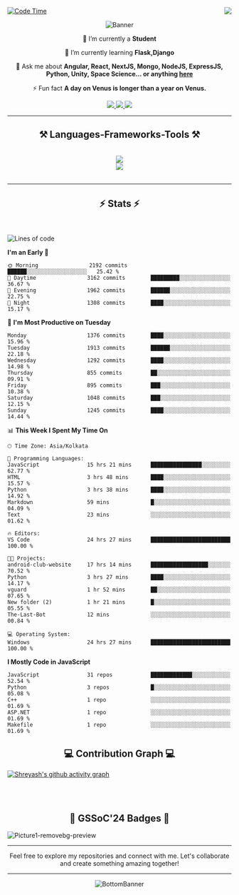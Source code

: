 <div>
 
<img align="right" src="https://visitor-badge.laobi.icu/badge?page_id=shreyash3087.shreyash3087" />

 [![Code Time](https://wakatime.com/badge/user/cd5f70df-e644-46f4-a03b-e1ce78615131.svg)](https://wakatime.com/@cd5f70df-e644-46f4-a03b-e1ce78615131)
 
</div>


<div align="center">
 
![Banner](https://github.com/user-attachments/assets/fe33d289-b057-4d85-ad76-3103802aa9e1)

</div>


<div align="center">
 
 🔭 I’m currently a **Student** 
 
 🌱 I’m currently learning **Flask,Django**

💬 Ask me about **Angular, React, NextJS, Mongo, NodeJS, ExpressJS, Python, Unity, Space Science... or anything [here](https://github.com/shreyash3087/shreyash3087/issues)**

⚡ Fun fact **A day on Venus is longer than a year on Venus.**

</div>
 
<div align="center"> 
  <a href="mailto:shreyash3087@gmail.com">
    <img src="https://img.shields.io/badge/Gmail-333333?style=for-the-badge&logo=gmail&logoColor=red" />
  </a>
  <a href="https://www.linkedin.com/in/shreyash-srivastava-1a1161280" target="_blank">
    <img src="https://img.shields.io/badge/LinkedIn-0077B5?style=for-the-badge&logo=linkedin&logoColor=white" target="_blank" />
  </a>
  <a href="https://github.com/shreyash3087" target="_blank">
     <img src="https://img.shields.io/badge/Github-FF5722?style=for-the-badge&logo=github&logoColor=white" target="_blank" />
  </a>
</div>
<hr/>
 
<h2 align="center">⚒️ Languages-Frameworks-Tools ⚒️</h2>
<br/>
<div align="center">
    <img src="https://skillicons.dev/icons?i=react,bootstrap,html,css,vscode,github,figma,cpp,vercel,netlify" /><br>
    <img src="https://skillicons.dev/icons?i=tailwind,git,nodejs,python,javascript,typescript,express,firebase,mongodb,nextjs,unity,azure,blender" /><br>
</div>

<br/>
<hr/>

<h2 align="center">⚡ Stats ⚡</h2>

<br>
<div>
 
 
<!--START_SECTION:waka-->
![Lines of code](https://img.shields.io/badge/From%20Hello%20World%20I%27ve%20Written-5.2%20million%20lines%20of%20code-blue)

**I'm an Early 🐤** 

```text
🌞 Morning                2192 commits        ██████░░░░░░░░░░░░░░░░░░░   25.42 % 
🌆 Daytime                3162 commits        █████████░░░░░░░░░░░░░░░░   36.67 % 
🌃 Evening                1962 commits        ██████░░░░░░░░░░░░░░░░░░░   22.75 % 
🌙 Night                  1308 commits        ████░░░░░░░░░░░░░░░░░░░░░   15.17 % 
```
📅 **I'm Most Productive on Tuesday** 

```text
Monday                   1376 commits        ████░░░░░░░░░░░░░░░░░░░░░   15.96 % 
Tuesday                  1913 commits        ██████░░░░░░░░░░░░░░░░░░░   22.18 % 
Wednesday                1292 commits        ████░░░░░░░░░░░░░░░░░░░░░   14.98 % 
Thursday                 855 commits         ██░░░░░░░░░░░░░░░░░░░░░░░   09.91 % 
Friday                   895 commits         ███░░░░░░░░░░░░░░░░░░░░░░   10.38 % 
Saturday                 1048 commits        ███░░░░░░░░░░░░░░░░░░░░░░   12.15 % 
Sunday                   1245 commits        ████░░░░░░░░░░░░░░░░░░░░░   14.44 % 
```


📊 **This Week I Spent My Time On** 

```text
🕑︎ Time Zone: Asia/Kolkata

💬 Programming Languages: 
JavaScript               15 hrs 21 mins      ████████████████░░░░░░░░░   62.77 % 
HTML                     3 hrs 48 mins       ████░░░░░░░░░░░░░░░░░░░░░   15.57 % 
Python                   3 hrs 38 mins       ████░░░░░░░░░░░░░░░░░░░░░   14.92 % 
Markdown                 59 mins             █░░░░░░░░░░░░░░░░░░░░░░░░   04.09 % 
Text                     23 mins             ░░░░░░░░░░░░░░░░░░░░░░░░░   01.62 % 

🔥 Editors: 
VS Code                  24 hrs 27 mins      █████████████████████████   100.00 % 

🐱‍💻 Projects: 
android-club-website     17 hrs 14 mins      ██████████████████░░░░░░░   70.52 % 
Python                   3 hrs 27 mins       ████░░░░░░░░░░░░░░░░░░░░░   14.17 % 
vguard                   1 hr 52 mins        ██░░░░░░░░░░░░░░░░░░░░░░░   07.65 % 
New folder (2)           1 hr 21 mins        █░░░░░░░░░░░░░░░░░░░░░░░░   05.55 % 
The-Last-Bot             12 mins             ░░░░░░░░░░░░░░░░░░░░░░░░░   00.84 % 

💻 Operating System: 
Windows                  24 hrs 27 mins      █████████████████████████   100.00 % 
```

**I Mostly Code in JavaScript** 

```text
JavaScript               31 repos            █████████████░░░░░░░░░░░░   52.54 % 
Python                   3 repos             █░░░░░░░░░░░░░░░░░░░░░░░░   05.08 % 
C++                      1 repo              ░░░░░░░░░░░░░░░░░░░░░░░░░   01.69 % 
ASP.NET                  1 repo              ░░░░░░░░░░░░░░░░░░░░░░░░░   01.69 % 
Makefile                 1 repo              ░░░░░░░░░░░░░░░░░░░░░░░░░   01.69 % 
```




<!--END_SECTION:waka-->

</div>

<div>
  <div align="center" ><h2 align="center">💻 Contribution Graph 💻</h2></div>
 
  [![Shreyash's github activity graph](https://github-readme-activity-graph.vercel.app/graph?username=shreyash3087&hide_border=true&theme=github)](https://github.com/ashutosh00710/github-readme-activity-graph)
 
</div>

<br/><br/>

<h2 align="center">🔰 GSSoC'24 Badges 🔰</h2>

![Picture1-removebg-preview](https://github.com/user-attachments/assets/4ece96a5-043a-44df-b51b-40738d3603ff)

<div align="center"> 
  <hr/>
  Feel free to explore my repositories and connect with me. Let's collaborate and create something amazing together!
  <hr/>
</div>

<div align="center">
 
![BottomBanner](https://github.com/user-attachments/assets/7afe064f-9b9f-401d-bec1-35c8625bb3dc)

</div>

